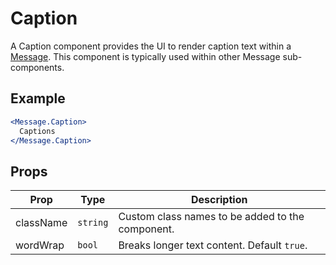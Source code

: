 # Caption

A Caption component provides the UI to render caption text within a [Message](./Message.md). This component is typically used within other Message sub-components.


## Example

```jsx
<Message.Caption>
  Captions
</Message.Caption>
```


## Props

| Prop | Type | Description |
| --- | --- | --- |
| className | `string` | Custom class names to be added to the component. |
| wordWrap | `bool` | Breaks longer text content. Default `true`. |

